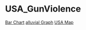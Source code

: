 # USA_GunViolence
[Bar Chart](https://github.com/ngphl/USA_GunViolence/files/10256925/bar.pdf)
[alluvial Graph](https://github.com/ngphl/USA_GunViolence/files/10256926/alluvial.pdf)
[USA Map](https://github.com/ngphl/USA_GunViolence/files/10256927/map.pdf)
